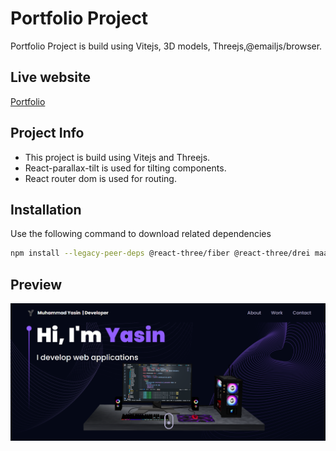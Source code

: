 # Portfolio Project

Portfolio Project is build using Vitejs, 3D models, Threejs,@emailjs/browser.
## Live website

[Portfolio](https://e-commerce-project-navy.vercel.app/)

## Project Info
- This project is build using Vitejs and Threejs.
- React-parallax-tilt is used for tilting components.
- React router dom is used for routing.

## Installation

Use the following command to download related dependencies

```bash
npm install --legacy-peer-deps @react-three/fiber @react-three/drei maath react-parallax-tilt react-vertical-timeline-component @emailjs/browser framer-motion react-router-dom three
```

## Preview

![App Screenshot](./public/image.png)



